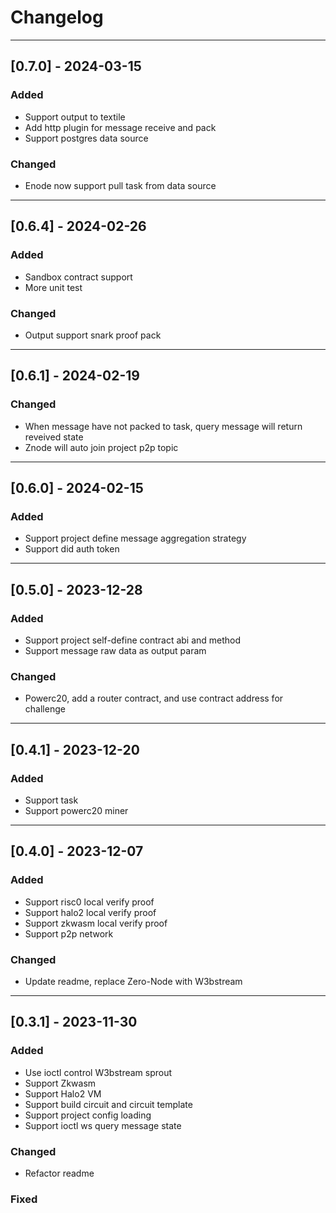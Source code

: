 # Changelog

---
## [0.7.0] - 2024-03-15

### Added
- Support output to textile
- Add http plugin for message receive and pack
- Support postgres data source

### Changed
- Enode now support pull task from data source

---
## [0.6.4] - 2024-02-26

### Added
- Sandbox contract support
- More unit test

### Changed
- Output support snark proof pack

---
## [0.6.1] - 2024-02-19

### Changed
- When message have not packed to task, query message will return reveived state
- Znode will auto join project p2p topic

---
## [0.6.0] - 2024-02-15

### Added
- Support project define message aggregation strategy
- Support did auth token

---
## [0.5.0] - 2023-12-28

### Added
- Support project self-define contract abi and method
- Support message raw data as output param

### Changed
- Powerc20, add a router contract, and use contract address for challenge

---
## [0.4.1] - 2023-12-20

### Added
- Support task
- Support powerc20 miner

---
## [0.4.0] - 2023-12-07

### Added
- Support risc0 local verify proof
- Support halo2 local verify proof
- Support zkwasm local verify proof
- Support p2p network

### Changed
- Update readme, replace Zero-Node with W3bstream  

---
## [0.3.1] - 2023-11-30

### Added
- Use ioctl control W3bstream sprout
- Support Zkwasm
- Support Halo2 VM
- Support build circuit and circuit template
- Support project config loading
- Support ioctl ws query message state

### Changed
- Refactor readme

### Fixed

